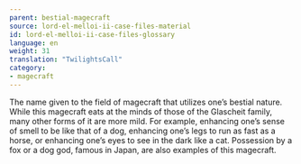 ```yaml
---
parent: bestial-magecraft
source: lord-el-melloi-ii-case-files-material
id: lord-el-melloi-ii-case-files-glossary
language: en
weight: 31
translation: "TwilightsCall"
category:
- magecraft
---
```


The name given to the field of magecraft that utilizes one’s bestial nature.
While this magecraft eats at the minds of those of the Glascheit family, many other forms of it are more mild. For example, enhancing one’s sense of smell to be like that of a dog, enhancing one’s legs to run as fast as a horse, or enhancing one’s eyes to see in the dark like a cat.
Possession by a fox or a dog god, famous in Japan, are also examples of this magecraft.
